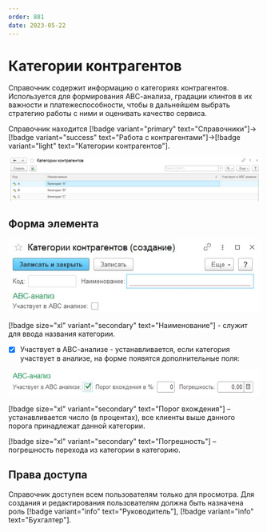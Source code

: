 ```yaml
---
order: 881
date: 2023-05-22
---
```

# Категории контрагентов

Справочник содержит информацию о категориях контрагентов. Используется для формирования АВС-анализа, градации клинтов в их важности и платежеспособности, чтобы в дальнейшем выбрать стратегию работы с ними и оценивать качество сервиса.

Справочник находится [!badge variant="primary" text="Справочники"]->[!badge variant="success" text="Работа с контрагентами"]->[!badge variant="light" text="Категории контрагентов"].

![Форма списка категории контрагентов](/images/Форма_списка_категории_КА.jpg)


## Форма элемента

![](/images/Форма_элемента_категории_КА.jpg)


[!badge size="xl" variant="secondary" text="Наименование"] - служит для ввода названия категории.

- [x] Участвует в АВС-анализе - устанавливается, если категория участвует в анализе, на форме появятся дополнительные поля:

![](/images/Форма_элемента_категории_КА_2.jpg)

[!badge size="xl" variant="secondary" text="Порог вхождения"] – устанавливается число (в процентах), все клиенты выше данного порога принадлежат данной категории.

[!badge size="xl" variant="secondary" text="Погрешность"] – погрешность перехода из категории в категорию.

## Права доступа

Справочник доступен всем пользователям только для просмотра. Для создания и редактирования пользователям должна быть назначена роль [!badge variant="info" text="Руководитель"], [!badge variant="info" text="Бухгалтер"].
